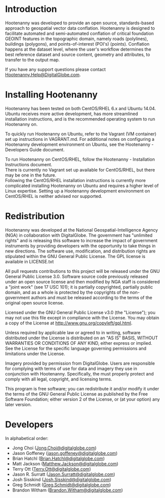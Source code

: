 # Introduction

Hootenanny was developed to provide an open source, standards-based approach to geospatial vector data conflation. Hootenanny is designed to facilitate automated and semi-automated conflation of critical foundation GEOINT features in the topographic domain, namely roads (polylines), buildings (polygons), and points-of-interest (POI's) (points). Conflation happens at the dataset level, where the user's workflow determines the best reference dataset and source content, geometry and attributes, to transfer to the output map.

If you have any support questions please contact Hootenanny.Help@DigitalGlobe.com.

# Installing Hootenanny 

Hootenanny has been tested on both CentOS/RHEL 6.x and Ubuntu 14.04.  Ubuntu receives more 
active development, has more streamlined installation instructions, and is the recommended operating
system to run Hootenanny on. 

To quickly run Hootenanny on Ubuntu, refer to the Vagrant (VM container) set up instructions in
VAGRANT.md.  For additional notes on configuring a Hootenanny development environment on Ubuntu, 
see the Hootenanny - Developers Guide document.

To run Hootenanny on CentOS/RHEL, follow the Hootenanny - Installation Instructions document.  
There is currently no Vagrant set up available for CentOS/RHEL, but there may be one in the future.  
Following the CentOS/RHEL installation instructions is currently more complicated installing 
Hootenanny on Ubuntu and requires a higher level of Linux expertise.  Setting up a Hootenanny 
development environment on CentOS/RHEL is neither advised nor supported.

# Redistribution

Hootenanny was developed at the National Geospatial-Intelligence Agency (NGA) in collaboration with DigitalGlobe.  The government has "unlimited rights" and is releasing this software to increase the impact of government instruments by providing developers with the opportunity to take things in new directions. The software use, modification, and distribution rights are stipulated within the GNU General Public License. The GPL license is available in LICENSE.txt

All pull requests contributions to this project will be released under the GNU General Public License 3.0. Software source code previously released under an open source license and then modified by NGA staff is considered a "joint work" (see 17 USC 101); it is partially copyrighted, partially public domain, and as a whole is protected by the copyrights of the non-government authors and must be released according to the terms of the original open source license.

Licensed under the GNU General Public License v3.0 (the "License"); you may not use this file except in compliance with the License. You may obtain a copy of the License at http://www.gnu.org/copyleft/gpl.html.

Unless required by applicable law or agreed to in writing, software distributed under the License is distributed on an "AS IS" BASIS, WITHOUT WARRANTIES OR CONDITIONS OF ANY KIND, either express or implied. See the License for the specific language governing permissions and limitations under the License.

Imagery provided by permission from DigitalGlobe. Users are responsible for complying with terms of use for data and imagery they use in conjunction with Hootenanny. Specifically, the must properly protect and comply with all legal, copyright, and licensing terms.

This program is free software; you can redistribute it and/or modify it under the terms of the GNU General Public License as published by the Free Software Foundation; either version 2 of the License, or (at your option) any later version.

# Developers

In alphabetical order:

* Jong Choi (Jong.Choi@digitalglobe.com)
* Jason Goffeney (jason.goffeney@digitalglobe.com)
* Brian Hatchl (Brian.Hatchl@digitalglobe.com)
* Matt Jackson (Matthew.Jackson@digitalglobe.com)
* Terry Ott (Terry.Ott@digitalglobe.com)
* Jason R. Surratt (Jason.Surratt@digitalglobe.com)
* Josh Sisskind (Josh.Sisskind@digitalglobe.com)
* Greg Schmidt (Greg.Schmidt@digitalglobe.com)
* Brandon Witham (Brandon.Witham@digitalglobe.com)

